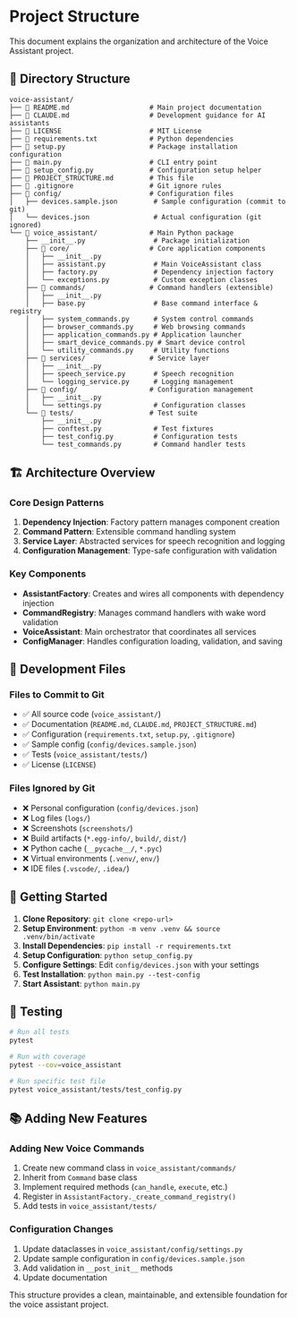 # Project Structure

This document explains the organization and architecture of the Voice Assistant project.

## 📁 Directory Structure

```
voice-assistant/
├── 📄 README.md                    # Main project documentation
├── 📄 CLAUDE.md                    # Development guidance for AI assistants
├── 📄 LICENSE                      # MIT License
├── 📄 requirements.txt             # Python dependencies
├── 📄 setup.py                     # Package installation configuration
├── 📄 main.py                      # CLI entry point
├── 📄 setup_config.py              # Configuration setup helper
├── 📄 PROJECT_STRUCTURE.md         # This file
├── 📄 .gitignore                   # Git ignore rules
├── 📁 config/                      # Configuration files
│   ├── devices.sample.json         # Sample configuration (commit to git)
│   └── devices.json                # Actual configuration (git ignored)
└── 📁 voice_assistant/             # Main Python package
    ├── __init__.py                 # Package initialization
    ├── 📁 core/                    # Core application components
    │   ├── __init__.py
    │   ├── assistant.py            # Main VoiceAssistant class
    │   ├── factory.py              # Dependency injection factory
    │   └── exceptions.py           # Custom exception classes
    ├── 📁 commands/                # Command handlers (extensible)
    │   ├── __init__.py
    │   ├── base.py                 # Base command interface & registry
    │   ├── system_commands.py      # System control commands
    │   ├── browser_commands.py     # Web browsing commands
    │   ├── application_commands.py # Application launcher
    │   ├── smart_device_commands.py # Smart device control
    │   └── utility_commands.py     # Utility functions
    ├── 📁 services/                # Service layer
    │   ├── __init__.py
    │   ├── speech_service.py       # Speech recognition
    │   └── logging_service.py      # Logging management
    ├── 📁 config/                  # Configuration management
    │   ├── __init__.py
    │   └── settings.py             # Configuration classes
    └── 📁 tests/                   # Test suite
        ├── __init__.py
        ├── conftest.py             # Test fixtures
        ├── test_config.py          # Configuration tests
        └── test_commands.py        # Command handler tests
```

## 🏗️ Architecture Overview

### Core Design Patterns

1. **Dependency Injection**: Factory pattern manages component creation
2. **Command Pattern**: Extensible command handling system
3. **Service Layer**: Abstracted services for speech recognition and logging
4. **Configuration Management**: Type-safe configuration with validation

### Key Components

- **AssistantFactory**: Creates and wires all components with dependency injection
- **CommandRegistry**: Manages command handlers with wake word validation
- **VoiceAssistant**: Main orchestrator that coordinates all services
- **ConfigManager**: Handles configuration loading, validation, and saving

## 🔧 Development Files

### Files to Commit to Git
- ✅ All source code (`voice_assistant/`)
- ✅ Documentation (`README.md`, `CLAUDE.md`, `PROJECT_STRUCTURE.md`)
- ✅ Configuration (`requirements.txt`, `setup.py`, `.gitignore`)
- ✅ Sample config (`config/devices.sample.json`)
- ✅ Tests (`voice_assistant/tests/`)
- ✅ License (`LICENSE`)

### Files Ignored by Git
- ❌ Personal configuration (`config/devices.json`)
- ❌ Log files (`logs/`)
- ❌ Screenshots (`screenshots/`)
- ❌ Build artifacts (`*.egg-info/`, `build/`, `dist/`)
- ❌ Python cache (`__pycache__/`, `*.pyc`)
- ❌ Virtual environments (`.venv/`, `env/`)
- ❌ IDE files (`.vscode/`, `.idea/`)

## 🚀 Getting Started

1. **Clone Repository**: `git clone <repo-url>`
2. **Setup Environment**: `python -m venv .venv && source .venv/bin/activate`
3. **Install Dependencies**: `pip install -r requirements.txt`
4. **Setup Configuration**: `python setup_config.py`
5. **Configure Settings**: Edit `config/devices.json` with your settings
6. **Test Installation**: `python main.py --test-config`
7. **Start Assistant**: `python main.py`

## 🧪 Testing

```bash
# Run all tests
pytest

# Run with coverage
pytest --cov=voice_assistant

# Run specific test file
pytest voice_assistant/tests/test_config.py
```

## 📚 Adding New Features

### Adding New Voice Commands

1. Create new command class in `voice_assistant/commands/`
2. Inherit from `Command` base class
3. Implement required methods (`can_handle`, `execute`, etc.)
4. Register in `AssistantFactory._create_command_registry()`
5. Add tests in `voice_assistant/tests/`

### Configuration Changes

1. Update dataclasses in `voice_assistant/config/settings.py`
2. Update sample configuration in `config/devices.sample.json`
3. Add validation in `__post_init__` methods
4. Update documentation

This structure provides a clean, maintainable, and extensible foundation for the voice assistant project.